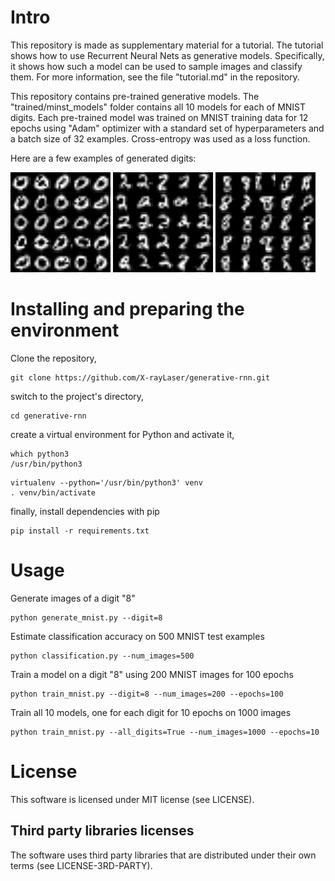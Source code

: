 # Intro

This repository is made as supplementary material for a tutorial. 
The tutorial shows how to use Recurrent Neural Nets as generative 
models. Specifically, it shows how such a model can be used to 
sample images and classify them. For more information, see the 
file "tutorial.md" in the repository.

This repository contains pre-trained generative models. The 
"trained/minst_models" folder contains all 10 models for each of 
MNIST digits. Each pre-trained model was trained on MNIST training 
data for 12 epochs using "Adam" optimizer with a standard set of 
hyperparameters and a batch size of 32 examples. Cross-entropy was 
used as a loss function.

Here are a few examples of generated digits:

![alt text](generated/better_samples_of_0.jpg "Samples of a digit 0")
![alt text](generated/better_samples_of_2.jpg "Samples of a digit 2")
![alt text](generated/better_samples_of_8.jpg "Samples of a digit 8")

# Installing and preparing the environment
Clone the repository,
```
git clone https://github.com/X-rayLaser/generative-rnn.git
```
switch to the project's directory,
```
cd generative-rnn
```

create a virtual environment for Python and activate it,
```
which python3
/usr/bin/python3
```
```
virtualenv --python='/usr/bin/python3' venv
. venv/bin/activate
```

finally, install dependencies with pip
```
pip install -r requirements.txt
```

# Usage
Generate images of a digit "8"
```
python generate_mnist.py --digit=8
```

Estimate classification accuracy on 500 MNIST test examples
```
python classification.py --num_images=500
```

Train a model on a digit "8" using 200 MNIST images for 100 epochs
```
python train_mnist.py --digit=8 --num_images=200 --epochs=100
```

Train all 10 models, one for each digit for 10 epochs on 1000 images
```
python train_mnist.py --all_digits=True --num_images=1000 --epochs=10
```

# License
This software is licensed under MIT license (see LICENSE).

## Third party libraries licenses
The software uses third party libraries that are distributed under 
their own terms (see LICENSE-3RD-PARTY).
